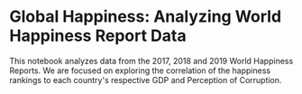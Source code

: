 # Global Happiness: Analyzing World Happiness Report Data

This notebook analyzes data from the 2017, 2018 and 2019 World Happiness Reports. We are focused on exploring the correlation of the happiness rankings to each country's respective GDP and Perception of Corruption.
